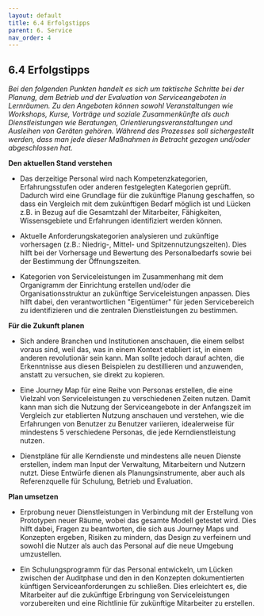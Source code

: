 ```yaml
---
layout: default
title: 6.4 Erfolgstipps
parent: 6. Service
nav_order: 4
---
```


## 6.4 Erfolgstipps

*Bei den folgenden Punkten handelt es sich um taktische Schritte bei der
Planung, dem Betrieb und der Evaluation von Serviceangeboten in
Lernräumen. Zu den Angeboten können sowohl Veranstaltungen wie
Workshops, Kurse, Vorträge und soziale Zusammenkünfte als auch
Dienstleistungen wie Beratungen, Orientierungsveranstaltungen und
Ausleihen von Geräten gehören. Während des Prozesses soll sichergestellt
werden, dass man jede dieser Maßnahmen in Betracht gezogen und/oder
abgeschlossen hat.*

**Den aktuellen Stand verstehen**

-   Das derzeitige Personal wird nach Kompetenzkategorien,
    Erfahrungsstufen oder anderen festgelegten Kategorien geprüft.
    Dadurch wird eine Grundlage für die zukünftige Planung geschaffen,
    so dass ein Vergleich mit dem zukünftigen Bedarf möglich ist und
    Lücken z.B. in Bezug auf die Gesamtzahl der Mitarbeiter,
    Fähigkeiten, Wissensgebiete und Erfahrungen identifiziert werden
    können.

-   Aktuelle Anforderungskategorien analysieren und zukünftige
    vorhersagen (z.B.: Niedrig-, Mittel- und Spitzennutzungszeiten).
    Dies hilft bei der Vorhersage und Bewertung des Personalbedarfs
    sowie bei der Bestimmung der Öffnungszeiten.

-   Kategorien von Serviceleistungen im Zusammenhang mit dem Organigramm
    der Einrichtung erstellen und/oder die Organisationsstruktur an
    zukünftige Serviceleistungen anpassen. Dies hilft dabei, den
    verantwortlichen "Eigentümer" für jeden Servicebereich zu
    identifizieren und die zentralen Dienstleistungen zu bestimmen.

**Für die Zukunft planen**

-   Sich andere Branchen und Institutionen anschauen, die einem selbst
    voraus sind, weil das, was in einem Kontext etabliert ist, in einem
    anderen revolutionär sein kann. Man sollte jedoch darauf achten, die
    Erkenntnisse aus diesen Beispielen zu destillieren und anzuwenden,
    anstatt zu versuchen, sie direkt zu kopieren.

-   Eine Journey Map für eine Reihe von Personas erstellen, die eine
    Vielzahl von Serviceleistungen zu verschiedenen Zeiten nutzen. Damit
    kann man sich die Nutzung der Serviceangebote in der Anfangszeit im
    Vergleich zur etablierten Nutzung anschauen und verstehen, wie die
    Erfahrungen von Benutzer zu Benutzer variieren, idealerweise für
    mindestens 5 verschiedene Personas, die jede Kerndienstleistung
    nutzen.

-   Dienstpläne für alle Kerndienste und mindestens alle neuen Dienste
    erstellen, indem man Input der Verwaltung, Mitarbeitern und Nutzern
    nutzt. Diese Entwürfe dienen als Planungsinstrumente, aber auch als
    Referenzquelle für Schulung, Betrieb und Evaluation.

**Plan umsetzen**

-   Erprobung neuer Dienstleistungen in Verbindung mit der Erstellung von Prototypen neuer Räume, wobei das gesamte Modell getestet wird. Dies hilft dabei, Fragen zu beantworten, die sich aus Journey Maps und Konzepten ergeben, Risiken zu mindern, das Design zu verfeinern und sowohl die Nutzer als auch das Personal auf die neue Umgebung umzustellen.

-   Ein Schulungsprogramm für das Personal entwickeln, um Lücken
    zwischen der Auditphase und den in den Konzepten dokumentierten
    künftigen Serviceanforderungen zu schließen. Dies erleichtert es,
    die Mitarbeiter auf die zukünftige Erbringung von Serviceleistungen
    vorzubereiten und eine Richtlinie für zukünftige Mitarbeiter zu
    erstellen.
